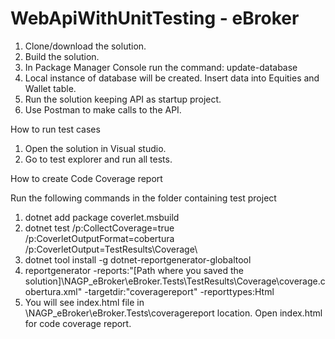 # WebApiWithUnitTesting - eBroker

1. Clone/download the solution.
2. Build the solution.
3. In Package Manager Console run the command: update-database
4. Local instance of database will be created. Insert data into Equities and Wallet table.
5. Run the solution keeping API as startup project.
6. Use Postman to make calls to the API.


How to run test cases

1. Open the solution in Visual studio.
2. Go to test explorer and run all tests.

How to create Code Coverage report

Run the following commands in the folder containing test project

1. dotnet add package coverlet.msbuild 
2. dotnet test /p:CollectCoverage=true /p:CoverletOutputFormat=cobertura /p:CoverletOutput=TestResults\Coverage\ 
3. dotnet tool install -g dotnet-reportgenerator-globaltool 
4. reportgenerator -reports:"[Path where you saved the solution]\NAGP_eBroker\eBroker.Tests\TestResults\Coverage\coverage.cobertura.xml" -targetdir:"coveragereport" -reporttypes:Html
5. You will see index.html file in \NAGP_eBroker\eBroker.Tests\coveragereport location. Open index.html for code coverage report.
